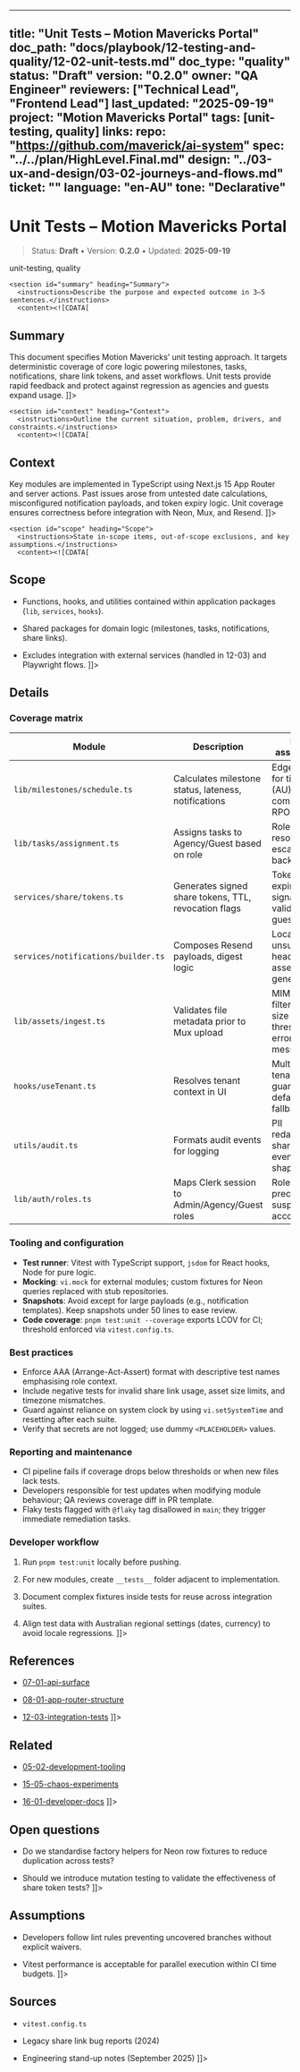 <!-- ai:managed start file="docs/playbook/12-testing-and-quality/12-02-unit-tests.md" responsibility="docs" strategy="replace" -->
---
title: "Unit Tests – Motion Mavericks Portal"
doc_path: "docs/playbook/12-testing-and-quality/12-02-unit-tests.md"
doc_type: "quality"
status: "Draft"
version: "0.2.0"
owner: "QA Engineer"
reviewers: ["Technical Lead", "Frontend Lead"]
last_updated: "2025-09-19"
project: "Motion Mavericks Portal"
tags: [unit-testing, quality]
links:
  repo: "https://github.com/maverick/ai-system"
  spec: "../../plan/HighLevel.Final.md"
  design: "../03-ux-and-design/03-02-journeys-and-flows.md"
  ticket: "<PLACEHOLDER>"
language: "en-AU"
tone: "Declarative"
---

# Unit Tests – Motion Mavericks Portal

> Status: **Draft** • Version: **0.2.0** • Updated: **2025-09-19**

<doc xmlns="urn:docs:universal"
     type="quality"
     path="docs/playbook/12-testing-and-quality/12-02-unit-tests.md"
     version="0.2.0"
     status="Draft"
     owner="QA Engineer">

  <meta>
    <link rel="repo" href="https://github.com/maverick/ai-system"/>
    <link rel="spec" href="../../plan/HighLevel.Final.md"/>
    <link rel="design" href="../03-ux-and-design/03-02-journeys-and-flows.md"/>
    <tags>unit-testing, quality</tags>
  </meta>

  <sections>

    <section id="summary" heading="Summary">
      <instructions>Describe the purpose and expected outcome in 3–5 sentences.</instructions>
      <content><![CDATA[
## Summary
This document specifies Motion Mavericks’ unit testing approach. It targets deterministic coverage of core logic powering milestones, tasks, notifications, share link tokens, and asset workflows. Unit tests provide rapid feedback and protect against regression as agencies and guests expand usage.
]]></content>
    </section>

    <section id="context" heading="Context">
      <instructions>Outline the current situation, problem, drivers, and constraints.</instructions>
      <content><![CDATA[
## Context
Key modules are implemented in TypeScript using Next.js 15 App Router and server actions. Past issues arose from untested date calculations, misconfigured notification payloads, and token expiry logic. Unit coverage ensures correctness before integration with Neon, Mux, and Resend.
]]></content>
    </section>

    <section id="scope" heading="Scope">
      <instructions>State in-scope items, out-of-scope exclusions, and key assumptions.</instructions>
      <content><![CDATA[
## Scope
- Functions, hooks, and utilities contained within application packages (`lib`, `services`, `hooks`).
- Shared packages for domain logic (milestones, tasks, notifications, share links).
- Excludes integration with external services (handled in 12-03) and Playwright flows.
]]></content>
    </section>

    <section id="details" heading="Details">
      <content><![CDATA[
## Details

### Coverage matrix
| Module | Description | Key assertions | Target coverage |
|--------|-------------|----------------|-----------------|
| `lib/milestones/schedule.ts` | Calculates milestone status, lateness, notifications | Edge cases for timezone (AU), partial completion, RPO alerts | ≥90% |
| `lib/tasks/assignment.ts` | Assigns tasks to Agency/Guest based on role | Role resolution, escalation backlog | ≥85% |
| `services/share/tokens.ts` | Generates signed share tokens, TTL, revocation flags | Token expiry, signature validation, guest scope | ≥95% |
| `services/notifications/builder.ts` | Composes Resend payloads, digest logic | Localisation, unsubscribe header, asset link generation | ≥90% |
| `lib/assets/ingest.ts` | Validates file metadata prior to Mux upload | MIME filtering, size thresholds, error messages | ≥85% |
| `hooks/useTenant.ts` | Resolves tenant context in UI | Multi-tenant guard rails, default fallback | ≥80% |
| `utils/audit.ts` | Formats audit events for logging | PII redaction, share link event shapes | ≥90% |
| `lib/auth/roles.ts` | Maps Clerk session to Admin/Agency/Guest roles | Role precedence, suspended accounts | ≥95% |

### Tooling and configuration
- **Test runner**: Vitest with TypeScript support, `jsdom` for React hooks, Node for pure logic.
- **Mocking**: `vi.mock` for external modules; custom fixtures for Neon queries replaced with stub repositories.
- **Snapshots**: Avoid except for large payloads (e.g., notification templates). Keep snapshots under 50 lines to ease review.
- **Code coverage**: `pnpm test:unit --coverage` exports LCOV for CI; threshold enforced via `vitest.config.ts`.

### Best practices
- Enforce AAA (Arrange-Act-Assert) format with descriptive test names emphasising role context.
- Include negative tests for invalid share link usage, asset size limits, and timezone mismatches.
- Guard against reliance on system clock by using `vi.setSystemTime` and resetting after each suite.
- Verify that secrets are not logged; use dummy `<PLACEHOLDER>` values.

### Reporting and maintenance
- CI pipeline fails if coverage drops below thresholds or when new files lack tests.
- Developers responsible for test updates when modifying module behaviour; QA reviews coverage diff in PR template.
- Flaky tests flagged with `@flaky` tag disallowed in `main`; they trigger immediate remediation tasks.

### Developer workflow
1. Run `pnpm test:unit` locally before pushing.
2. For new modules, create `__tests__` folder adjacent to implementation.
3. Document complex fixtures inside tests for reuse across integration suites.
4. Align test data with Australian regional settings (dates, currency) to avoid locale regressions.
]]></content>
    </section>

    <section id="references" heading="References">
      <content><![CDATA[
## References
- [07-01-api-surface](../07-apis-and-contracts/07-01-api-surface.md)
- [08-01-app-router-structure](../08-frontend/08-01-app-router-structure.md)
- [12-03-integration-tests](12-03-integration-tests.md)
]]></content>
    </section>

    <section id="related" heading="Related">
      <content><![CDATA[
## Related
- [05-02-development-tooling](../05-project-setup/05-02-development-tooling.md)
- [15-05-chaos-experiments](../15-performance-and-reliability/15-05-chaos-experiments.md)
- [16-01-developer-docs](../16-documentation-and-training/16-01-developer-docs.md)
]]></content>
    </section>

    <section id="open_questions" heading="Open questions">
      <content><![CDATA[
## Open questions
- Do we standardise factory helpers for Neon row fixtures to reduce duplication across tests?
- Should we introduce mutation testing to validate the effectiveness of share token tests?
]]></content>
    </section>

    <section id="assumptions" heading="Assumptions">
      <content><![CDATA[
## Assumptions
- Developers follow lint rules preventing uncovered branches without explicit waivers.
- Vitest performance is acceptable for parallel execution within CI time budgets.
]]></content>
    </section>

    <section id="sources" heading="Sources">
      <content><![CDATA[
## Sources
- `vitest.config.ts`
- Legacy share link bug reports (2024)
- Engineering stand-up notes (September 2025)
]]></content>
    </section>

  </sections>
</doc>
<!-- ai:managed end -->
